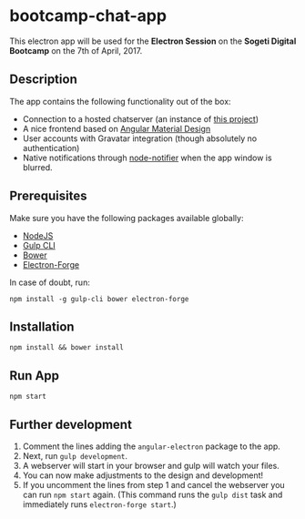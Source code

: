 # bootcamp-chat-app
This electron app will be used for  the **Electron Session** on the **Sogeti Digital Bootcamp** on the 7th of April, 2017.

## Description

The app contains the following functionality out of the box:
- Connection to a hosted chatserver (an instance of [this project](https://github.com/basklinkhamer/electron-chat-server))
- A nice frontend based on [Angular Material Design](https://material.angularjs.org/latest/)
- User accounts with Gravatar integration (though absolutely no authentication)
- Native notifications through [node-notifier](https://www.npmjs.com/package/node-notifier) when the app window is blurred.

## Prerequisites

Make sure you have the following packages available globally:
- [NodeJS](https://nodejs.org/en/download/package-manager/)
- [Gulp CLI](http://gulpjs.com/)
- [Bower](https://bower.io/)
- [Electron-Forge](https://beta.electronforge.io/)

In case of doubt, run:
```
npm install -g gulp-cli bower electron-forge
```

## Installation

```
npm install && bower install
```

## Run App

```
npm start
```

## Further development

1. Comment the lines adding the `angular-electron` package to the app.
2. Next, run `gulp development`.
3. A webserver will start in your browser and gulp will watch your files.
4. You can now make adjustments to the design and development!
5. If you uncomment the lines from step 1 and cancel the webserver you can run `npm start` again.
(This command runs the `gulp dist` task and immediately runs `electron-forge start`.)

